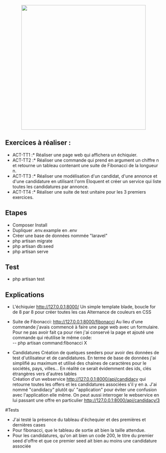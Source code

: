 <p align="center"><a href="https://laravel.com" target="_blank"><img src="https://raw.githubusercontent.com/laravel/art/master/logo-lockup/5%20SVG/2%20CMYK/1%20Full%20Color/laravel-logolockup-cmyk-red.svg" width="400"></a></p>

## Exercices à réaliser :

- ACT-TT1 :* Réaliser une page web qui affichera un échiquier.
- ACT-TT2 :* Réaliser une commande qui prend en argument un chiffre n et retourne un tableau contenant une suite de
  Fibonacci de la longueur n.
- ACT-TT3 :* Réaliser une modélisation d'un candidat, d'une annonce et d'une candidature en utilisant l'orm Eloquent et
  créer un service qui liste toutes les candidatures par annonce.
- ACT-TT4 :* Réaliser une suite de test unitaire pour les 3 premiers exercices.

## Etapes
- Composer Install
- Dupliquer .env.example en .env
- Créer une base de données nommée "laravel"
- php artisan migrate
- php artisan db:seed
- php artisan serve

## Test

- php artisan test

## Explications

- L'échiquier
  http://127.0.0.1:8000/
  Un simple template blade, boucle for de 8 par 8 pour créer toutes les cas Alternance de couleurs en CSS

- Suite de Fibonacci:
  http://127.0.0.1:8000/fibonacci
  Au lieu d'une commande j'avais commencé à faire une page web avec un formulaire. Pour ne pas avoir fait ça pour rien
  j'ai conservé la page et ajouté une commande qui réutilise le même code:  
  -- php artisan command:fibonacci X

- Candidatures Création de quelques seeders pour avoir des données de test d'utilisateur et de candidatures. En terme de
  base de données j'ai simplifié au maximum et utilisé des chaines de caractères pour le sociétés, pays, villes... En
  réalité ce serait évidemment des ids, clés étrangères vers d'autres tables   
  Création d'un webservice http://127.0.0.1:8000/api/candidacy qui retourne toutes les offers et les candidatures associées s'il y en a.
  J'ai nommé "candidacy" plutôt qu' "application" pour éviter une confusion avec l'application elle même. On peut aussi
  interroger le webservice en lui passant une offre en particulier http://127.0.0.1:8000/api/candidacy/3
  
#Tests
 - J'ai testé la présence du tableau d'échequier et des premières et dernières cases
 - Pour fibonacci, que le tableau de sortie ait bien la taille attendue.
 - Pour les candidatures, qu'on ait bien un code 200, le titre du premier seed d'offre et que ce premier seed ait bien au moins une candidature associée
